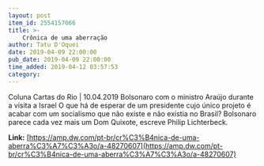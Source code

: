 ```yaml
---
layout: post
item_id: 2554157066
title: >-
    Crônica de uma aberração
author: Tatu D'Oquei
date: 2019-04-09 22:00:00
pub_date: 2019-04-09 22:00:00
time_added: 2019-04-12 03:57:53
category: 
---
```


Coluna Cartas do Rio | 10.04.2019 Bolsonaro com o ministro Araújo durante a visita a Israel O que há de esperar de um presidente cujo único projeto é acabar com um socialismo que não existe e não existia no Brasil? Bolsonaro parece cada vez mais um Dom Quixote, escreve Philip Lichterbeck.

**Link:** [https://amp.dw.com/pt-br/cr%C3%B4nica-de-uma-aberra%C3%A7%C3%A3o/a-48270607](https://amp.dw.com/pt-br/cr%C3%B4nica-de-uma-aberra%C3%A7%C3%A3o/a-48270607)

